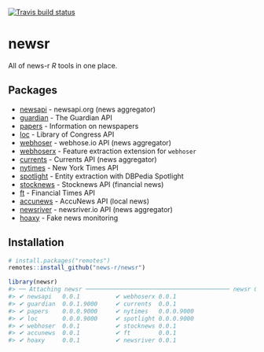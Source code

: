 <!-- README.md is generated from README.Rmd. Please edit that file -->


<!-- badges: start -->
[![Travis build status](https://travis-ci.org/news-r/newsr.svg?branch=master)](https://travis-ci.org/news-r/newsr)
<!-- badges: end -->

# newsr

All of news-r _R_ tools in one place.

## Packages

- [newsapi](https://github.com/news-r/newsapi) - newsapi.org (news aggregator)
- [guardian](https://github.com/news-r/guardian) - The Guardian API
- [papers](https://github.com/news-r/papers) - Information on newspapers
- [loc](https://github.com/news-r/loc) - Library of Congress API
- [webhoser](https://github.com/news-r/webhoser) - webhose.io API (news aggregator)
- [webhoserx](https://github.com/news-r/webhoserx) - Feature extraction extension for `webhoser`
- [currents](https://github.com/news-r/currents) - Currents API (news aggregator)
- [nytimes](https://github.com/news-r/nytimes) - New York Times API
- [spotlight](https://github.com/news-r/spotlight) - Entity extraction with DBPedia Spotlight
- [stocknews](https://github.com/news-r/stocknews) - Stocknews API (financial news)
- [ft](https://github.com/news-r/ft) - Financial Times API
- [accunews](https://github.com/news-r/accunews) - AccuNews API (local news)
- [newsriver](https://github.com/news-r/newsriver) - newsriver.io API (news aggregator)
- [hoaxy](https://github.com/news-r/hoaxy) - Fake news monitoring

## Installation

```r
# install.packages("remotes")
remotes::install_github("news-r/newsr")
```


```r
library(newsr)
#> ── Attaching newsr ───────────────────────────────────────── newsr 0.0.1 ──
#> ✔ newsapi   0.0.1          ✔ webhoserx 0.0.1     
#> ✔ guardian  0.0.1.9000     ✔ currents  0.0.1     
#> ✔ papers    0.0.0.9000     ✔ nytimes   0.0.0.9000
#> ✔ loc       0.0.0.9000     ✔ spotlight 0.0.0.9000
#> ✔ webhoser  0.0.1          ✔ stocknews 0.0.1     
#> ✔ accunews  0.0.1          ✔ ft        0.0.1     
#> ✔ hoaxy     0.0.1          ✔ newsriver 0.0.1
```
